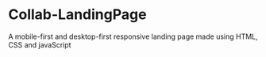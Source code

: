# Collab-LandingPage
A mobile-first and desktop-first responsive landing page made using HTML, CSS and javaScript

